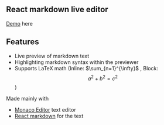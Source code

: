 ## React markdown live editor

[Demo](https://tohhongxiang123.github.io/markdown-live-editor) here

## Features
- Live preview of markdown text
- Highlighting markdown syntax within the previewer
- Supports LaTeX math (Inline: $\sum_{n=1}^{\infty}$ , Block: $$a^2 + b^2 = c^2$$)

Made mainly with 
- [Monaco Editor](https://github.com/jaywcjlove/react-monacoeditor) text editor
- [React markdown](https://www.npmjs.com/package/react-markdown) for the text